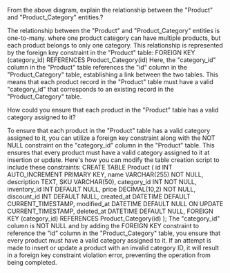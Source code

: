  From the above diagram, explain the relationship between the "Product" and "Product_Category" entities.?

 The relationship between the "Product" and "Product_Category" entities is one-to-many.
 where one product category can have multiple products, but each product belongs to only one category. 
 This relationship is represented by the foreign key constraint in the "Product" table: FOREIGN KEY (category_id) REFERENCES Product_Category(id)
 Here, the "category_id" column in the "Product" table references the "id" column in the "Product_Category" table, establishing a link between the two tables. 
 This means that each product record in the "Product" table must have a valid "category_id" that corresponds to an existing record in the "Product_Category" table.


 How could you ensure that each product in the "Product" table has a valid category assigned to it?
 
To ensure that each product in the "Product" table has a valid category assigned to it, you can utilize a foreign key constraint along with the NOT NULL constraint on the "category_id" column in the "Product" table. This ensures that every product must have a valid category assigned to it at insertion or update. Here's how you can modify the table creation script to include these constraints:
CREATE TABLE Product (
  id INT AUTO_INCREMENT PRIMARY KEY,
  name VARCHAR(255) NOT NULL,
  description TEXT,
  SKU VARCHAR(50),
  category_id INT NOT NULL,
  inventory_id INT DEFAULT NULL,
  price DECIMAL(10,2) NOT NULL,
  discount_id INT DEFAULT NULL,
  created_at DATETIME DEFAULT CURRENT_TIMESTAMP,
  modified_at DATETIME DEFAULT NULL ON UPDATE CURRENT_TIMESTAMP,
  deleted_at DATETIME DEFAULT NULL,
  FOREIGN KEY (category_id) REFERENCES Product_Category(id)
);
 The "category_id" column is NOT NULL and by adding the FOREIGN KEY constraint to reference the "id" column in the "Product_Category" table, you ensure that every product must have a valid category assigned to it. If an attempt is made to insert or update a product with an invalid category ID, it will result in a foreign key constraint violation error, preventing the operation from being completed.
